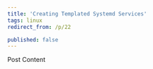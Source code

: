 ```yaml
---
title: 'Creating Templated Systemd Services'
tags: linux
redirect_from: /p/22

published: false
---
```


Post Content
